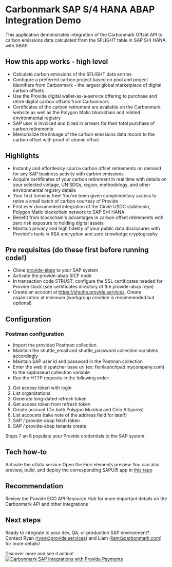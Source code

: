 # Carbonmark SAP S/4 HANA ABAP Integration Demo

This application demonstrates integration of the Carbonmark Offset API to carbon emissions data calculated from the SFLIGHT table in SAP S/4 HANA, with ABAP.

## How this app works - high level
- Calculate carbon emissions of the SFLIGHT data entries
- Configure a preferred carbon project based on pool and project identifiers from Carbonmark - the largest global marketplace of digital carbon offsets
- Use the Provide digital wallet-as-a-service offering to purchase and retire digital carbon offsets from Carbonmark
- Certificates of the carbon retirement are available on the Carbonmark website as well as the Polygon Matic blockchain and related environmental registry
- SAP user is invoiced and billed in arrears for their total purchase of carbon retirements
- Memorialize the linkage of the carbon emissions data record to the carbon offset with proof of atomic offset

## Highlights
- Instantly and effortlessly source carbon offset retirements on demand for any SAP business activity with carbon emissions
- Acquire certificates of your carbon retirement in real time with details on your selected vintage, UN SDGs, region, methodology, and other environmental registry details
- Your first tonne is free! You've been given complimentary access to retire a small batch of carbon courtesy of Provide
- First ever documented integration of the Circle USDC stablecoin, Polygon Matic blockchain network to SAP S/4 HANA
- Benefit from blockchain's advantages in carbon offset retirements with zero risk exposure to holding digital assets
- Maintain privacy and high fidelity of your public data disclosures with Provide's tools in RSA encryption and zero knowledge cryptography

## Pre requisites (do these first before running code!)
- Clone [provide-abap](https://github.com/provideplatform/provide-abap) to your SAP system
- Activate the provide-abap SICF node
- In transaction code STRUST, configure the SSL certificates needed for Provide stack (see certificates directory of the provide-abap repo)
- Create an account at https://shuttle.provide.services. Create organization at minimum (workgroup creation is recommended but optional)

## Configuration

### Postman configuration
- Import the provided Postman collection. 
- Maintain the shuttle_email and shuttle_password collection variables accordingly
- Maintain SAP user id and password in the Postman collection
- Enter the web dispatcher base url (ex: fiorilaunchpad.mycompany.com) to the sapbaseurl collection variable
- Run the HTTP requests in the following order:
1. Get access token with login
2. List organizations
3. Generate long-dated refresh token
4. Get access token from refresh token
5. Create account (Do both Polygon Mumbai and Celo Alfajores)
6. List accounts (take note of the address field for later!)
7. SAP / provide-abap fetch token
8. SAP / provide-abap tenants create

Steps 7 an 8 populate your Provide credentials to the SAP system. 

## Tech how-to
Activate the oData service
Open the Fiori elements preview
You can also preview, build, and deploy the corresponding SAPUI5 app in [this repo](https://github.com/fleischr/carbonmark-sapui5-demo)

## Recommendation 
Review the Provide ECO API Resource Hub for more important details on the Carbonmark API and other integrations

## Next steps
Ready to integrate to your dev, QA, or production SAP environment? Contact Ryan (ryan@provide.services) and Liam (liam@carbonmark.com) for more details!

Discover more and see it action!
[![Carbonmark SAP integrations with Provide Payments](https://img.youtube.com/vi/O8dsJc8QVhM/0.jpg)](https://www.youtube.com/embed/O8dsJc8QVhM?si=adJAchxp4hVvaTJR&amp;start=692)
